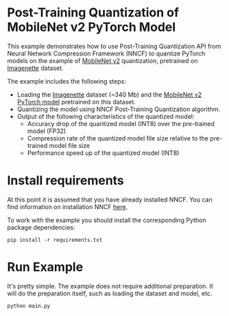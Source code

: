 # Post-Training Quantization of MobileNet v2 PyTorch Model
This example demonstrates how to use Post-Training Quantization API from Neural Network Compression Framework (NNCF) to quantize PyTorch models on the example of [MobileNet v2](https://huggingface.co/alexsu52/mobilenet_v2_imagenette) quantization, pretrained on [Imagenette](https://github.com/fastai/imagenette) dataset.


The example includes the following steps:
- Loading the [Imagenette](https://github.com/fastai/imagenette) dataset (~340 Mb) and the [MobileNet v2 PyTorch model](https://huggingface.co/alexsu52/mobilenet_v2_imagenette) pretrained on this dataset.
- Quantizing the model using NNCF Post-Training Quantization algorithm.
- Output of the following characteristics of the quantized model:
    - Accuracy drop of the quantized model (INT8) over the pre-trained model (FP32)
    - Compression rate of the quantized model file size relative to the pre-trained model file size
    - Performance speed up of the quantized model (INT8)

# Install requirements
At this point it is assumed that you have already installed NNCF. You can find information on installation NNCF [here](https://github.com/openvinotoolkit/nncf#user-content-installation).

To work with the example you should install the corresponding Python package dependencies:
```
pip install -r requirements.txt
```

# Run Example
It's pretty simple. The example does not require additional preparation. It will do the preparation itself, such as loading the dataset and model, etc.
```
python main.py
```